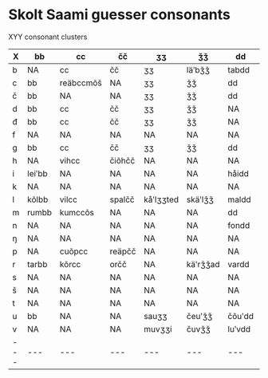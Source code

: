 # Skolt Saami guesser consonants

XYY consonant clusters

|X|bb|cc|čč|ʒʒ|ǯǯ|dd|đđ|gg|ǧǧ|jj|kk|ǩǩ|ll|llj|mm|nn|nnj|ŋŋ|pp|rr|ss|šš|tt|vv|
|---|---|---|---|---|---|---|---|---|---|---|---|---|---|---|---|---|---|---|---|---|---|---|---|---|
|b|NA|cc|čč|ʒʒ|läʹbǯǯ|tabdd|đđ|gg|ǧǧ|kõbjj|kk|ǩǩ|jabll|llj|mm|nn|nnj|ŋŋ|pp|rr|ss|šš|tt|vv|
|c|bb|reäbccmõš|NA|ʒʒ|ǯǯ|dd|đđ|gg|ǧǧ|jj|čockk|njuäʹcǩǩ|ll|llj|mm|nn|nnj|ŋŋ|pp|rr|ss|šš|tt|vv|
|č|bb|NA|NA|ʒʒ|ǯǯ|dd|đđ|gg|ǧǧ|jj|kk|ǩǩ|ll|llj|mm|nn|nnj|ŋŋ|pp|rr|ss|šš|tt|vv|
|d|bb|cc|čč|ʒʒ|ǯǯ|NA|NA|gg|ǧǧ|jj|kk|ǩǩ|ll|llj|mm|nn|nnj|ŋŋ|pp|rr|ss|šš|tt|vv|
|đ|bb|cc|čč|ʒʒ|ǯǯ|NA|NA|gg|ǧǧ|jj|kk|ǩǩ|ll|llj|mm|nn|nnj|ŋŋ|pp|rr|ss|šš|tt|pađvv|
|f|NA|NA|NA|NA|NA|NA|NA|NA|NA|jj|kk|ǩǩ|NA|NA|NA|NA|NA|NA|pp|rr|ss|šš|loftt|NA|
|g|bb|cc|čč|ʒʒ|ǯǯ|dd|đđ|NA|NA|jj|NA|NA|NA|NA|mm|nn|nnj|ŋŋ|pp|igrr|ss|šš|tt|vv|
|h|NA|vihcc|čiõhčč|NA|NA|NA|NA|NA|NA|ohjjeed|vihkk|NA|juhll|llj|tohmmad|ǩeähnnad|NA|ŋŋ|NA|rr|ǩihss|vähšš|õhtt|vv|
|i|leiʹbb|NA|NA|NA|NA|håidd|NA|peigg|äiʹǧǧ|NA|veikkjed|päiʹǩǩ|seiʹlleed|NA|väimm|meinnai|NA|vuõiŋŋi|greipp|kåirr|reiss|NA|peittsânji|peiʹvv|
|k|NA|NA|NA|NA|NA|NA|NA|NA|NA|NA|NA|NA|NA|NA|mm|nn|nnj|NA|NA|NA|fakss|NA|aktt|NA|
|l|kõlbb|vilcc|spalčč|kåʹlʒʒted|skäʹlǯǯ|maldd|NA|algg|ǧǧ|oljj|palkk|mieʹlǩǩ|NA|NA|malmm|nn|nnj|õlŋŋ|pp|rr|imbulss|šš|asfaltt|kalvv|
|m|rumbb|kumccõs|NA|NA|NA|dd|đđ|gg|ǧǧ|jj|Dimkk|ǩǩ|ll|llj|NA|kolumnn|nnj|ŋŋ|limpp|NA|Sämssan|romšš|NA|NA|
|n|NA|NA|NA|NA|NA|fondd|NA|kanggmõš|ǧǧ|linjj|jankk|ǩǩ|NA|NA|NA|NA|NA|NA|NA|NA|linss|NA|mintt|NA|
|ŋ|NA|NA|NA|NA|NA|NA|NA|haŋgg|ǧǧ|jj|luŋkk|kruʹŋǩǩ|ll|llj|mm|NA|NA|NA|pp|rr|ss|šš|tt|NA|
|p|NA|cuõpcc|reäpčč|NA|NA|NA|NA|NA|NA|NA|kk|tåʹpǩǩ|NA|NA|NA|NA|NA|NA|NA|NA|lipss|vipšš|lõptt|NA|
|r|tarbb|kõrcc|orčč|NA|käʹrǯǯad|vardd|đđ|njargg|veʹrǧǧ|ǩeʹrjj|kurkk|tåʹrǩǩ|NA|NA|normm|modernn|NA|jõrŋŋ|harpp|NA|kurss|miršš|põrtt|parvv|
|s|NA|NA|NA|NA|NA|NA|NA|NA|NA|NA|tiskk|veäʹsǩǩ|NA|NA|lõsmm|täʹsnn|NA|NA|pispp|NA|NA|NA|lõstt|tosvveei|
|š|NA|NA|NA|NA|NA|NA|NA|NA|NA|NA|juškk|leʹšǩǩ|NA|NA|pašmm|võšnn|NA|NA|NA|NA|NA|NA|moštt|käʹšvv|
|t|NA|NA|NA|NA|NA|NA|NA|NA|NA|NA|kotkk|mäʹtǩǩ|NA|NA|rytmm|pietnn|NA|NA|NA|NA|NA|NA|NA|NA|
|u|bb|NA|NA|sauʒʒ|čeuʹǯǯ|čõuʹdd|đđ|reâugg|riuʹǧǧi|čåuʹjj|kk|tåuʹǩǩ|ll|llj|mm|käuʹnn|nnj|rouʹŋŋel|pp|jäuʹrr|ss|šš|tt|vv|
|v|NA|NA|NA|muvʒʒi|čuvǯǯ|luʹvdd|livđđ|NA|juʹvǧǧeed|uvjj|lavkk|cuʹvǩǩeed|vuʹvll|NA|NA|tuʹvnn|NA|NA|NA|puʹvrr|NA|NA|tivtt|NA|
|---|---|---|---|---|---|---|---|---|---|---|---|---|---|---|---|---|---|---|---|---|---|---|---|---|



